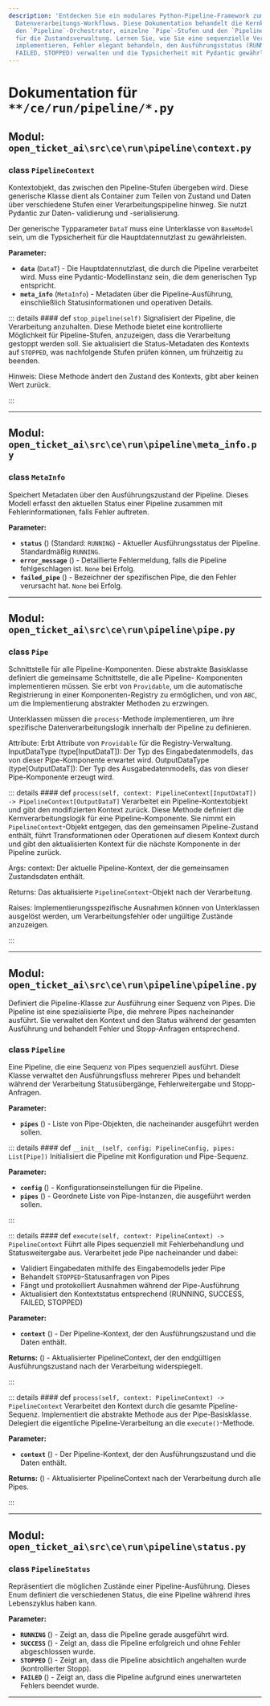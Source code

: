 ```yaml
---
description: 'Entdecken Sie ein modulares Python-Pipeline-Framework zum Erstellen robuster
  Datenverarbeitungs-Workflows. Diese Dokumentation behandelt die Kernkomponenten:
  den `Pipeline`-Orchestrator, einzelne `Pipe`-Stufen und den `PipelineContext`
  für die Zustandsverwaltung. Lernen Sie, wie Sie eine sequenzielle Verarbeitung
  implementieren, Fehler elegant behandeln, den Ausführungsstatus (RUNNING, SUCCESS,
  FAILED, STOPPED) verwalten und die Typsicherheit mit Pydantic gewährleisten.'
---
```

# Dokumentation für `**/ce/run/pipeline/*.py`

## Modul: `open_ticket_ai\src\ce\run\pipeline\context.py`


### <span style='text-info'>class</span> `PipelineContext`

Kontextobjekt, das zwischen den Pipeline-Stufen übergeben wird.
Diese generische Klasse dient als Container zum Teilen von Zustand und Daten über
verschiedene Stufen einer Verarbeitungspipeline hinweg. Sie nutzt Pydantic zur Daten-
validierung und -serialisierung.

Der generische Typparameter `DataT` muss eine Unterklasse von `BaseModel` sein,
um die Typsicherheit für die Hauptdatennutzlast zu gewährleisten.

**Parameter:**

- **`data`** (`DataT`) - Die Hauptdatennutzlast, die durch die Pipeline verarbeitet wird.
Muss eine Pydantic-Modellinstanz sein, die dem generischen Typ entspricht.
- **`meta_info`** (`MetaInfo`) - Metadaten über die Pipeline-Ausführung, einschließlich
Statusinformationen und operativen Details.


::: details #### <Badge type="info" text="Methode"/> <span class='text-warning'>def</span> `stop_pipeline(self)`
Signalisiert der Pipeline, die Verarbeitung anzuhalten.
Diese Methode bietet eine kontrollierte Möglichkeit für Pipeline-Stufen, anzuzeigen,
dass die Verarbeitung gestoppt werden soll. Sie aktualisiert die Status-Metadaten
des Kontexts auf `STOPPED`, was nachfolgende Stufen prüfen können, um frühzeitig zu beenden.

Hinweis:
    Diese Methode ändert den Zustand des Kontexts, gibt aber keinen Wert zurück.

:::


---

## Modul: `open_ticket_ai\src\ce\run\pipeline\meta_info.py`


### <span style='text-info'>class</span> `MetaInfo`

Speichert Metadaten über den Ausführungszustand der Pipeline.
Dieses Modell erfasst den aktuellen Status einer Pipeline zusammen mit Fehlerinformationen,
falls Fehler auftreten.

**Parameter:**

- **`status`** () (Standard: `RUNNING`) - Aktueller Ausführungsstatus der Pipeline. Standardmäßig `RUNNING`.
- **`error_message`** () - Detaillierte Fehlermeldung, falls die Pipeline fehlgeschlagen ist. `None` bei Erfolg.
- **`failed_pipe`** () - Bezeichner der spezifischen Pipe, die den Fehler verursacht hat. `None` bei Erfolg.


---

## Modul: `open_ticket_ai\src\ce\run\pipeline\pipe.py`


### <span style='text-info'>class</span> `Pipe`

Schnittstelle für alle Pipeline-Komponenten.
Diese abstrakte Basisklasse definiert die gemeinsame Schnittstelle, die alle Pipeline-
Komponenten implementieren müssen. Sie erbt von `Providable`,
um die automatische Registrierung in einer Komponenten-Registry zu ermöglichen, und von `ABC`,
um die Implementierung abstrakter Methoden zu erzwingen.

Unterklassen müssen die `process`-Methode implementieren, um ihre spezifische
Datenverarbeitungslogik innerhalb der Pipeline zu definieren.

Attribute:
    Erbt Attribute von `Providable` für die Registry-Verwaltung.
    InputDataType (type[InputDataT]): Der Typ des Eingabedatenmodells,
        das von dieser Pipe-Komponente erwartet wird.
    OutputDataType (type[OutputDataT]): Der Typ des Ausgabedatenmodells,
        das von dieser Pipe-Komponente erzeugt wird.


::: details #### <Badge type="info" text="Methode"/> <span class='text-warning'>def</span> `process(self, context: PipelineContext[InputDataT]) -> PipelineContext[OutputDataT]`
Verarbeitet ein Pipeline-Kontextobjekt und gibt den modifizierten Kontext zurück.
Diese Methode definiert die Kernverarbeitungslogik für eine Pipeline-Komponente.
Sie nimmt ein `PipelineContext`-Objekt entgegen, das den gemeinsamen Pipeline-Zustand enthält,
führt Transformationen oder Operationen auf diesem Kontext durch und gibt den
aktualisierten Kontext für die nächste Komponente in der Pipeline zurück.

Args:
    context: Der aktuelle Pipeline-Kontext, der die gemeinsamen Zustandsdaten enthält.

Returns:
    Das aktualisierte `PipelineContext`-Objekt nach der Verarbeitung.

Raises:
    Implementierungsspezifische Ausnahmen können von Unterklassen ausgelöst werden, um
    Verarbeitungsfehler oder ungültige Zustände anzuzeigen.

:::


---

## Modul: `open_ticket_ai\src\ce\run\pipeline\pipeline.py`

Definiert die Pipeline-Klasse zur Ausführung einer Sequenz von Pipes.
Die Pipeline ist eine spezialisierte Pipe, die mehrere Pipes nacheinander ausführt. Sie verwaltet den Kontext
und den Status während der gesamten Ausführung und behandelt Fehler und Stopp-Anfragen entsprechend.

### <span style='text-info'>class</span> `Pipeline`

Eine Pipeline, die eine Sequenz von Pipes sequenziell ausführt.
Diese Klasse verwaltet den Ausführungsfluss mehrerer Pipes und behandelt während der Verarbeitung
Statusübergänge, Fehlerweitergabe und Stopp-Anfragen.

**Parameter:**

- **`pipes`** () - Liste von Pipe-Objekten, die nacheinander ausgeführt werden sollen.


::: details #### <Badge type="info" text="Methode"/> <span class='text-warning'>def</span> `__init__(self, config: PipelineConfig, pipes: List[Pipe])`
Initialisiert die Pipeline mit Konfiguration und Pipe-Sequenz.

**Parameter:**

- **`config`** () - Konfigurationseinstellungen für die Pipeline.
- **`pipes`** () - Geordnete Liste von Pipe-Instanzen, die ausgeführt werden sollen.

:::


::: details #### <Badge type="info" text="Methode"/> <span class='text-warning'>def</span> `execute(self, context: PipelineContext) -> PipelineContext`
Führt alle Pipes sequenziell mit Fehlerbehandlung und Statusweitergabe aus.
Verarbeitet jede Pipe nacheinander und dabei:
- Validiert Eingabedaten mithilfe des Eingabemodells jeder Pipe
- Behandelt `STOPPED`-Statusanfragen von Pipes
- Fängt und protokolliert Ausnahmen während der Pipe-Ausführung
- Aktualisiert den Kontextstatus entsprechend (RUNNING, SUCCESS, FAILED, STOPPED)

**Parameter:**

- **`context`** () - Der Pipeline-Kontext, der den Ausführungszustand und die Daten enthält.

**Returns:** () - Aktualisierter PipelineContext, der den endgültigen Ausführungszustand nach der Verarbeitung widerspiegelt.

:::


::: details #### <Badge type="info" text="Methode"/> <span class='text-warning'>def</span> `process(self, context: PipelineContext) -> PipelineContext`
Verarbeitet den Kontext durch die gesamte Pipeline-Sequenz.
Implementiert die abstrakte Methode aus der Pipe-Basisklasse. Delegiert die
eigentliche Pipeline-Verarbeitung an die `execute()`-Methode.

**Parameter:**

- **`context`** () - Der Pipeline-Kontext, der den Ausführungszustand und die Daten enthält.

**Returns:** () - Aktualisierter PipelineContext nach der Verarbeitung durch alle Pipes.

:::


---

## Modul: `open_ticket_ai\src\ce\run\pipeline\status.py`


### <span style='text-info'>class</span> `PipelineStatus`

Repräsentiert die möglichen Zustände einer Pipeline-Ausführung.
Dieses Enum definiert die verschiedenen Status, die eine Pipeline während ihres Lebenszyklus haben kann.

**Parameter:**

- **`RUNNING`** () - Zeigt an, dass die Pipeline gerade ausgeführt wird.
- **`SUCCESS`** () - Zeigt an, dass die Pipeline erfolgreich und ohne Fehler abgeschlossen wurde.
- **`STOPPED`** () - Zeigt an, dass die Pipeline absichtlich angehalten wurde (kontrollierter Stopp).
- **`FAILED`** () - Zeigt an, dass die Pipeline aufgrund eines unerwarteten Fehlers beendet wurde.


---